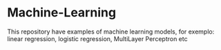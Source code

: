 # Machine-Learning
This repository have examples of machine learning models, for exemplo: linear regression, logistic regression, MultiLayer Perceptron etc
